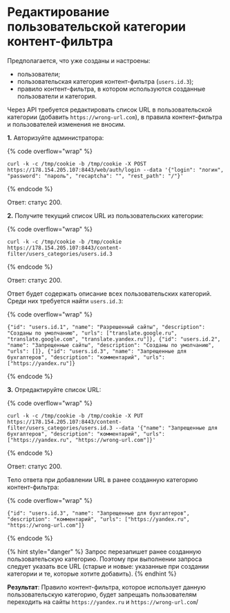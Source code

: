 # Редактирование пользовательской категории контент-фильтра

Предполагается, что уже созданы и настроены: 
* пользователи;
* пользовательская категория контент-фильтра (`users.id.3`);
* правило контент-фильтра, в котором используются созданные пользователи и категория. 

Через API требуется редактировать список URL в пользовательской категории (добавить `https://wrong-url.com`), в правила контент-фильтра и пользователей изменения не вносим.

**1\.** Авторизуйте администратора: 

{% code overflow="wrap" %}
```
curl -k -c /tmp/cookie -b /tmp/cookie -X POST https://178.154.205.107:8443/web/auth/login --data '{"login": "логин", "password": "пароль", "recaptcha": "", "rest_path": "/"}'
```
{% endcode %}

Ответ: статус 200.

**2\.** Получите текущий список URL из пользовательских категории:

{% code overflow="wrap" %}
```
curl -k -c /tmp/cookie -b /tmp/cookie https://178.154.205.107:8443/content-filter/users_categories/users.id.3
```
{% endcode %}

Ответ: статус 200.

Ответ будет содержать описание всех пользовательских категорий. Среди них требуется найти `users.id.3`:

{% code overflow="wrap" %}
```
{"id": "users.id.1", "name": "Разрешенный сайты", "description": "Созданы по умолчанию", "urls": ["translate.google.ru", "translate.google.com", "translate.yandex.ru"]}, {"id": "users.id.2", "name": "Запрещенные сайты", "description": "Созданы по умолчанию", "urls": []}, {"id": "users.id.3", "name": "Запрещенные для бухгалтеров", "description": "комментарий", "urls": ["https://yandex.ru"]}
```
{% endcode %}

**3\.** Отредактируйте список URL:

{% code overflow="wrap" %}
```
curl -k -c /tmp/cookie -b /tmp/cookie -X PUT https://178.154.205.107:8443/content-filter/users_categories/users.id.3 --data '{"name": "Запрещенные для бухгалтеров", "description": "комментарий", "urls": ["https://yandex.ru", "https://wrong-url.com"]}'
```
{% endcode %}

Ответ: статус 200.

Тело ответа при добавлении URL в ранее созданную категорию контент-фильтра:

{% code overflow="wrap" %}
```
{"id": "users.id.3", "name": "Запрещенные для бухгалтеров", "description": "комментарий", "urls": ["https://yandex.ru", "https://wrong-url.com"]}
```
{% endcode %}

{% hint style="danger" %}
Запрос перезапишет ранее созданную пользовательскую категорию. Поэтому при выполнении запроса следует указать все URL (старые и новые: указанные при создании категории и те, которые хотите добавить).
{% endhint %}

**Результат**: Правило контент-фильтра, которое использует данную пользовательскую категорию, будет запрещать пользователям переходить на сайты `https://yandex.ru` и `https://wrong-url.com`/
